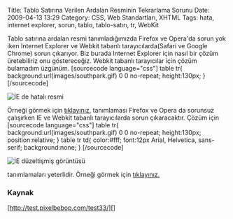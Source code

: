 Title: Tablo Satırına Verilen Ardalan Resminin Tekrarlama Sorunu
Date: 2009-04-13 13:29
Category: CSS, Web Standartları, XHTML
Tags: hata, internet explorer, sorun, tablo, tablo-satırı, tr, WebKit

Tablo satırına ardalan resmi tanımladığımızda Firefox ve Opera'da sorun
yok iken Internet Explorer ve Webkit tabanlı tarayıcılarda(Safari ve
Google Chrome) sorun çıkarıyor. Biz burada Internet Explorer için nasıl
bir çözüm üretebiliriz onu göstereceğiz. Webkit tabanlı tarayıcılar için
çözüm bulamadım üzgünüm. [sourcecode language="css"] table tr{
background:url(images/southpark.gif) 0 0 no-repeat; height:130px; }
[/sourcecode]

![İE de hatalı resmi][]

Örneği görmek için [tıklayınız.][] tanımlaması Firefox ve Opera da
sorunsuz çalışırken IE ve Webkit tabanlı tarayıcılarda sorun
çıkaracaktır. Çözüm için [sourcecode language="css"] table tr{
background:url(images/southpark.gif) 0 0 no-repeat; height:130px;
position:relative; } table tr td{ color:#fff; font:12px Arial,
Helvetica, sans-serif; background:none; } [/sourcecode]

![İE düzeltişmiş görüntüsü][]

tanımlamaları yeterlidir. Örneği görmek için [tıklayınız.][1]

### Kaynak

[http://test.pixelbebop.com/test33/][]

</p>

  [İE de hatalı resmi]: /images/tr_hatali_ie.gif
  [tıklayınız.]: /dokumanlar/tablo_satiri.html
  [İE düzeltişmiş görüntüsü]: /images/tr_duzeltilmis_ie.gif
  [1]: /dokumanlar/tablo_satiri2.html
  [http://test.pixelbebop.com/test33/]: http://test.pixelbebop.com/test33/
